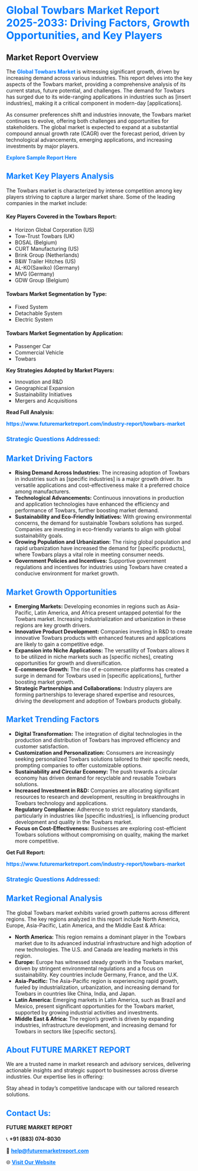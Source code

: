 <h1 style="color: #007BFF;">Global Towbars Market Report 2025-2033: Driving Factors, Growth Opportunities, and Key Players</h1>

<section id="overview">
<h2>Market Report Overview</h2>
<p>The <a href="https://www.futuremarketreport.com/industry-report/towbars-market" style="color: #007BFF; text-decoration: none;"><strong>Global Towbars Market</strong></a> is witnessing significant growth, driven by increasing demand across various industries. This report delves into the key aspects of the Towbars market, providing a comprehensive analysis of its current status, future potential, and challenges. The demand for Towbars has surged due to its wide-ranging applications in industries such as [insert industries], making it a critical component in modern-day [applications].</p>
<p>As consumer preferences shift and industries innovate, the Towbars market continues to evolve, offering both challenges and opportunities for stakeholders. The global market is expected to expand at a substantial compound annual growth rate (CAGR) over the forecast period, driven by technological advancements, emerging applications, and increasing investments by major players.</p>
</section>

<section id="overview">
<p><a href="https://www.futuremarketreport.com/request-sample/reportId=124593" style="color: #007BFF; text-decoration: none;"><strong>Explore Sample Report Here</strong></a></p>
</section>

<section id="key-players">
<h2 style="color: #007BFF;">Market Key Players Analysis</h2>
<p>The Towbars market is characterized by intense competition among key players striving to capture a larger market share. Some of the leading companies in the market include:</p>
<h4>Key Players Covered in the Towbars Report:</h4>
<ul><li>Horizon Global Corporation (US)</li><li>Tow-Trust Towbars (UK)</li><li>BOSAL (Belgium)</li><li>CURT Manufacturing (US)</li><li>Brink Group (Netherlands)</li><li>B&amp;W Trailer Hitches (US)</li><li>AL-KO(Sawiko) (Germany)</li><li>MVG (Germany)</li><li>GDW Group (Belgium)</li></ul>
<h4>Towbars Market Segmentation by Type:</h4>
<ul><li>Fixed System</li><li>Detachable System</li><li>Electric System</li></ul>

<h4>Towbars Market Segmentation by Application:</h4>
<ul><li>Passenger Car</li><li>Commercial Vehicle</li><li>Towbars</li></ul>
<p><strong>Key Strategies Adopted by Market Players:</strong></p>
<ul>
<li>Innovation and R&D</li>
<li>Geographical Expansion</li>
<li>Sustainability Initiatives</li>
<li>Mergers and Acquisitions</li>
</ul>
</section>

<section>
<p><strong>Read Full Analysis: </strong></p><a href="https://www.futuremarketreport.com/industry-report/towbars-market" style="color: #007BFF; text-decoration: none;"><strong>https://www.futuremarketreport.com/industry-report/towbars-market</strong></a>
<h3 style="color: #007BFF;">Strategic Questions Addressed:</h3>
</section>

<section id="driving-factors">
<h2 style="color: #007BFF;">Market Driving Factors</h2>
<ul>
<li><strong>Rising Demand Across Industries:</strong> The increasing adoption of Towbars in industries such as [specific industries] is a major growth driver. Its versatile applications and cost-effectiveness make it a preferred choice among manufacturers.</li>
<li><strong>Technological Advancements:</strong> Continuous innovations in production and application technologies have enhanced the efficiency and performance of Towbars, further boosting market demand.</li>
<li><strong>Sustainability and Eco-Friendly Initiatives:</strong> With growing environmental concerns, the demand for sustainable Towbars solutions has surged. Companies are investing in eco-friendly variants to align with global sustainability goals.</li>
<li><strong>Growing Population and Urbanization:</strong> The rising global population and rapid urbanization have increased the demand for [specific products], where Towbars plays a vital role in meeting consumer needs.</li>
<li><strong>Government Policies and Incentives:</strong> Supportive government regulations and incentives for industries using Towbars have created a conducive environment for market growth.</li>
</ul>
</section>

<section id="growth-opportunities">
<h2 style="color: #007BFF;">Market Growth Opportunities</h2>
<ul>
<li><strong>Emerging Markets:</strong> Developing economies in regions such as Asia-Pacific, Latin America, and Africa present untapped potential for the Towbars market. Increasing industrialization and urbanization in these regions are key growth drivers.</li>
<li><strong>Innovative Product Development:</strong> Companies investing in R&D to create innovative Towbars products with enhanced features and applications are likely to gain a competitive edge.</li>
<li><strong>Expansion into Niche Applications:</strong> The versatility of Towbars allows it to be utilized in niche markets such as [specific niches], creating opportunities for growth and diversification.</li>
<li><strong>E-commerce Growth:</strong> The rise of e-commerce platforms has created a surge in demand for Towbars used in [specific applications], further boosting market growth.</li>
<li><strong>Strategic Partnerships and Collaborations:</strong> Industry players are forming partnerships to leverage shared expertise and resources, driving the development and adoption of Towbars products globally.</li>
</ul>
</section>

<section id="trending-factors">
<h2 style="color: #007BFF;">Market Trending Factors</h2>
<ul>
<li><strong>Digital Transformation:</strong> The integration of digital technologies in the production and distribution of Towbars has improved efficiency and customer satisfaction.</li>
<li><strong>Customization and Personalization:</strong> Consumers are increasingly seeking personalized Towbars solutions tailored to their specific needs, prompting companies to offer customizable options.</li>
<li><strong>Sustainability and Circular Economy:</strong> The push towards a circular economy has driven demand for recyclable and reusable Towbars solutions.</li>
<li><strong>Increased Investment in R&D:</strong> Companies are allocating significant resources to research and development, resulting in breakthroughs in Towbars technology and applications.</li>
<li><strong>Regulatory Compliance:</strong> Adherence to strict regulatory standards, particularly in industries like [specific industries], is influencing product development and quality in the Towbars market.</li>
<li><strong>Focus on Cost-Effectiveness:</strong> Businesses are exploring cost-efficient Towbars solutions without compromising on quality, making the market more competitive.</li>
</ul>
</section>

<section>
<p><strong>Get Full Report: </strong></p><a href="https://www.futuremarketreport.com/industry-report/towbars-market" style="color: #007BFF; text-decoration: none;"><strong>https://www.futuremarketreport.com/industry-report/towbars-market</strong></a>
<h3 style="color: #007BFF;">Strategic Questions Addressed:</h3>
</section>


<section id="regional-analysis">
<h2 style="color: #007BFF;">Market Regional Analysis</h2>
<p>The global Towbars market exhibits varied growth patterns across different regions. The key regions analyzed in this report include North America, Europe, Asia-Pacific, Latin America, and the Middle East & Africa:</p>
<ul>
<li><strong>North America:</strong> This region remains a dominant player in the Towbars market due to its advanced industrial infrastructure and high adoption of new technologies. The U.S. and Canada are leading markets in this region.</li>
<li><strong>Europe:</strong> Europe has witnessed steady growth in the Towbars market, driven by stringent environmental regulations and a focus on sustainability. Key countries include Germany, France, and the U.K.</li>
<li><strong>Asia-Pacific:</strong> The Asia-Pacific region is experiencing rapid growth, fueled by industrialization, urbanization, and increasing demand for Towbars in countries like China, India, and Japan.</li>
<li><strong>Latin America:</strong> Emerging markets in Latin America, such as Brazil and Mexico, present significant opportunities for the Towbars market, supported by growing industrial activities and investments.</li>
<li><strong>Middle East & Africa:</strong> The region’s growth is driven by expanding industries, infrastructure development, and increasing demand for Towbars in sectors like [specific sectors].</li>
</ul>
</section>

<footer>
<h2 style="color: #007BFF;">About FUTURE MARKET REPORT</h2>
<p>We are a trusted name in market research and advisory services, delivering actionable insights and strategic support to businesses across diverse industries. Our expertise lies in offering:</p>

<p>Stay ahead in today’s competitive landscape with our tailored research solutions.</p>

<h2 style="color: #007BFF;">Contact Us:</h2>
<p><strong>FUTURE MARKET REPORT</strong></p>
<p>📞 <strong>+91 (883) 074-8030</strong></p>
<p>📧 <strong><a href="mailto:help@futuremarketreport.com" style="color: #007BFF;">help@futuremarketreport.com</a></strong></p>
<p>🌐 <strong><a href="https://www.futuremarketreport.com/" style="color: #007BFF;">Visit Our Website</a></strong></p>
</footer>